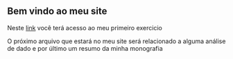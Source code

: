 ## Bem vindo ao meu site

Neste [link](https://nabilmurtadha.github.io/exercicio/exercicio-1) você terá acesso ao meu primeiro exercicio

O próximo arquivo que estará no meu site será relacionado a alguma análise de dado e por último um resumo da minha monografia

